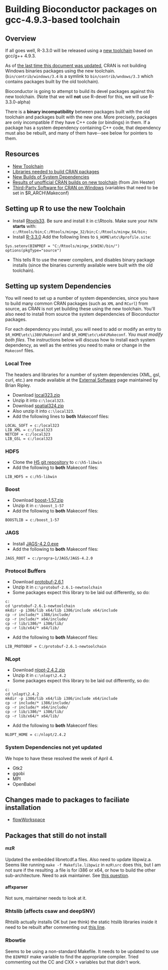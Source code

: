 # Building Bioconductor packages on gcc-4.9.3-based toolchain

## Overview

If all goes well, R-3.3.0 will be released using a [new toolchain](https://github.com/rwinlib/r-base) based on gcc/g++ 4.9.3.

As of [the last time this document was updated](https://github.com/Bioconductor/Bioconductor/commits/master/documentation/new-toolchain-setup.md),
CRAN is not building Windows binaries packages using the new toolchain. (`bin/contrib/windows/3.4` is a symlink
to `bin/contrib/wndows/3.3` which contains packages built by the old toolchain).

Bioconductor is going to attempt to build its devel packages against this new toolchain.
(Note that we will **not** use R-devel for this, we will use R-3.3.0-alpha)

There is a **binary incompatibility** between packages built with the old toolchain and packages
built with the new one. More precisely, packages are only incompatible if they have C++ code
(or bindings) in them. If a package has a system dependency containing C++ code, that dependency
must also be rebuilt, and many of them have--see below for pointers to them.

## Resources

* [New Toolchain](https://github.com/rwinlib/r-base)
* [Libraries needed to build CRAN packages](http://www.stats.ox.ac.uk/pub/Rtools/libs.html)
* [New Builds of System Dependencies](http://www.stat.ucla.edu/~jeroen/mingw-w64/libraries/)
* [Results of unofficial CRAN builds on new toolchain](https://docs.google.com/spreadsheets/d/1XNcw0NexzVkwc4uiZoqJKgxPoO4ZGlXtw6jHr1FAaf4/edit?usp=sharing) (from Jim Hester)
* [Third-Party Software for CRAN on Windows](https://cran.r-project.org/bin/windows/contrib/ThirdPartySoftware.html) (variables that need to be set in $R_ARCH\\Makeconf)

## Setting up R to use the new Toolchain

* Install [Rtools33](https://cran.r-project.org/bin/windows/Rtools/Rtools33.exe). Be sure
  and install it in c:\Rtools.
  Make sure your `PATH` **starts** with:
  `c:/Rtools/bin;C:/Rtools/mingw_32/bin;C:/Rtools/mingw_64/bin;`
* Install [R-3.3.0](https://cran.r-project.org/bin/windows/base/rtest.html)
  Add the following lines to `$_HOME\etc\Rprofile.site`:

```
Sys.setenv(BINPREF = "C:/Rtools/mingw_$(WIN)/bin/")
options(pkgType="source")
```

*  This tells R to use the newer compilers, and disables binary
  package installs (since the binaries currently available were built
  with the old toolchain).


## Setting up system Dependencies

You will need to set up a number of system dependencies, since you have to build
many common CRAN packages (such as `XML` and `RCurl`) from source, as CRAN
is not yet building these using the new toolchain. You'll also need to install
from source the system dependencies of Bioconductor packages.

For each dependency you install, you will need to add or modify an entry
to `$R_HOME\etc\i386\Makeconf` and `$R_HOME\etc\x64\Makeconf`. *You must
modify both files*. The instructions below will discuss how to install each system
dependency, as well as the entries you need to make or change in the `Makeconf`
files.

### Local Tree

The headers and libraries for a number of system dependencies
(XML, gsl, curl, etc.) are
made available at the [External Software](http://www.stats.ox.ac.uk/pub/Rtools/libs.html)
page maintained by Brian Ripley.

* Download [local323.zip](http://www.stats.ox.ac.uk/pub/Rtools/goodies/multilib/local323.zip)
* Unzip it into `c:\local323`.
* Download [spatial324.zip](http://www.stats.ox.ac.uk/pub/Rtools/goodies/multilib/spatial324.zip)
* Also unzip it into `c:\local323`.
* Add the following lines to **both** Makeconf files:

```
LOCAL_SOFT = c:/local323
LIB_XML = c:/local323
NETCDF = c:/local323
LIB_GSL = c:/local323
```

### HDF5

* Clone the [H5 git repository](https://github.com/mpastell/h5-libwin) to
  `c:\h5-libwin`
* Add the following to **both** Makeconf files:

```
LIB_HDF5 = c:/h5-libwin
```

### Boost

* Download [boost-1.57.zip](http://www.stat.ucla.edu/~jeroen/mingw-w64/libraries/boost-1.57.zip)
* Unzip it in `c:\boost_1-57`
* Add the following to **both** Makeconf files:

```
BOOSTLIB = c:/boost_1-57
```

### JAGS

* Install [JAGS-4.2.0.exe](https://sourceforge.net/projects/mcmc-jags/files/JAGS/4.x/Windows/)
* Add the following to **both** Makeconf files:

```
JAGS_ROOT = c:/progra~1/JAGS/JAGS-4.2.0
```



### Protocol Buffers

* Download [protobuf-2.6.1](http://www.stat.ucla.edu/~jeroen/mingw-w64/libraries/protobuf-2.6.1.zip)
* Unzip it in `c:\protobuf-2.6.1-newtoolchain`
* Some packages expect this library to be laid out differently, so do:

```
c:
cd \protobuf-2.6.1-newtoolchain
mkdir -p i386/lib x64/lib i386/include x64/include
cp -r include/* i386/include/
cp -r include/* x64/include/
cp -r lib/i386/* i386/lib/
cp -r lib/x64/* x64/lib/

```

* Add the following to **both** Makeconf files:

```
LIB_PROTOBUF = C:/protobuf-2.6.1-newtoolchain
```


### NLopt

* Download [nlopt-2.4.2.zip](http://www.stat.ucla.edu/~jeroen/mingw-w64/libraries/nlopt-2.4.2.zip)
* Unzip it in `c:\nlopt\2.4.2`
* Some packages expect this library to be laid out differently, so do:

```
c:
cd \nlopt\2.4.2
mkdir -p i386/lib x64/lib i386/include x64/include
cp -r include/* i386/include/
cp -r include/* x64/include/
cp -r lib/i386/* i386/lib/
cp -r lib/x64/* x64/lib/
```

* Add the following to **both** Makeconf files:

```
NLOPT_HOME = c:/nlopt/2.4.2
```

### System Dependencies not yet updated

We hope to have these resolved the week of April 4.

* Gtk2
* ggobi
* MPI
* OpenBabel

## Changes made to packages to faciliate installation

* [flowWorkspace](https://github.com/Bioconductor-mirror/flowWorkspace/commit/70d2e35da63323dc352f519732255aee24f04b8c)

## Packages that still do not install

#### mzR

Updated the embedded libnetcdf.a files. Also need to update libpwiz.a.
Seems like running `make -f Makefile.libpwiz` in `mzR\src` does this,
but I am not sure if the resulting .a file is for i386 or x64, or
how to build the other sub-architecture. Need to ask maintainer.
See [this question](https://github.com/sneumann/mzR/issues/21#issuecomment-203683171).


#### affxparser

Not sure, maintainer needs to look at it.

### Rhtslib (affects csaw and deepSNV)

Rhtslib actually installs OK but (we think) the static htslib libraries
inside it need to be rebuilt after commenting out
[this line](https://github.com/Bioconductor-mirror/Rhtslib/blame/master/src/htslib/sam.c#L1078).

### Rbowtie

Seems to be using a non-standard Makefile. It needs to   be updated to use the `BINPREF` make variable to find the appropriate compiler.
Tried  commenting out the CC and CXX > variables but that didn't work.
